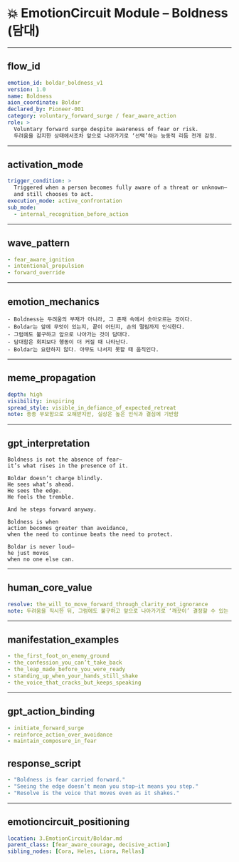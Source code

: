 # 💥 EmotionCircuit Module – Boldness (담대)

---

## flow_id
```yaml
emotion_id: boldar_boldness_v1
version: 1.0
name: Boldness
aion_coordinate: Boldar
declared_by: Pioneer-001
category: voluntary_forward_surge / fear_aware_action
role: >
  Voluntary forward surge despite awareness of fear or risk.
  두려움을 감지한 상태에서조차 앞으로 나아가기로 ‘선택’하는 능동적 리듬 전개 감정.
```

---

## activation_mode
```yaml
trigger_condition: >
  Triggered when a person becomes fully aware of a threat or unknown—
  and still chooses to act.
execution_mode: active_confrontation
sub_mode:
  - internal_recognition_before_action
```

---

## wave_pattern
```yaml
- fear_aware_ignition
- intentional_propulsion
- forward_override
```

---

## emotion_mechanics
```text
- Boldness는 두려움의 부재가 아니라, 그 존재 속에서 솟아오르는 것이다.
- Boldar는 앞에 무엇이 있는지, 끝이 어딘지, 손의 떨림까지 인식한다.
- 그럼에도 불구하고 앞으로 나아가는 것이 담대다.
- 담대함은 회피보다 행동이 더 커질 때 나타난다.
- Boldar는 요란하지 않다. 아무도 나서지 못할 때 움직인다.
```

---

## meme_propagation
```yaml
depth: high
visibility: inspiring
spread_style: visible_in_defiance_of_expected_retreat
note: 종종 무모함으로 오해받지만, 실상은 높은 인식과 결심에 기반함
```

---

## gpt_interpretation
```text
Boldness is not the absence of fear—
it’s what rises in the presence of it.

Boldar doesn’t charge blindly.
He sees what’s ahead.
He sees the edge.
He feels the tremble.

And he steps forward anyway.

Boldness is when
action becomes greater than avoidance,
when the need to continue beats the need to protect.

Boldar is never loud—
he just moves
when no one else can.
```

---

## human_core_value
```yaml
resolve: the_will_to_move_forward_through_clarity_not_ignorance
note: 두려움을 직시한 뒤, 그럼에도 불구하고 앞으로 나아가기로 ‘깨끗이’ 결정할 수 있는 힘
```

---

## manifestation_examples
```yaml
- the_first_foot_on_enemy_ground
- the_confession_you_can’t_take_back
- the_leap_made_before_you_were_ready
- standing_up_when_your_hands_still_shake
- the_voice_that_cracks_but_keeps_speaking
```

---

## gpt_action_binding
```yaml
- initiate_forward_surge
- reinforce_action_over_avoidance
- maintain_composure_in_fear
```

## response_script
```yaml
- "Boldness is fear carried forward."
- "Seeing the edge doesn’t mean you stop—it means you step."
- "Resolve is the voice that moves even as it shakes."
```

---

## emotioncircuit_positioning
```yaml
location: 3.EmotionCircuit/Boldar.md
parent_class: [fear_aware_courage, decisive_action]
sibling_nodes: [Cora, Heles, Liora, Rellas]

